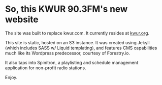 # So, this KWUR 90.3FM's new website

The site was built to replace kwur.com. It currently resides at [kwur.org](http://kwur.org/).

This site is static, hosted on an S3 instance. It was created using Jekyll (which includes SASS w/ Liquid templating), and features CMS capabilities much like its Wordpress predecessor, courtesy of Forestry.io.

It also taps into Spinitron, a playlisting and schedule management application for non-profit radio stations.

Enjoy.